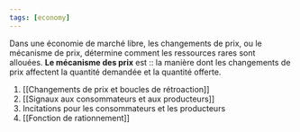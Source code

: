 ```yaml
---
tags: [economy] 
---
```


Dans une économie de marché libre, les changements de prix, ou le mécanisme de prix, détermine comment les ressources rares sont allouées. **Le mécanisme des prix** est :: la manière dont les changements de prix affectent la quantité demandée et la quantité offerte.
<!--SR:!2023-03-09,1,230-->


1. [[Changements de prix et boucles de rétroaction]]
2. [[Signaux aux consommateurs et aux producteurs]]
3. Incitations pour les consommateurs et les producteurs
4. [[Fonction de rationnement]]